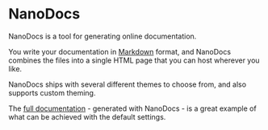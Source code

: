 # NanoDocs

NanoDocs is a tool for generating online documentation.

You write your documentation in [Markdown](https://www.markdownguide.org/) format, and NanoDocs combines the files into a single HTML page that you can host wherever you like.

NanoDocs ships with several different themes to choose from, and also supports custom theming.

The [full documentation](#) - generated with NanoDocs - is a great example of what can be achieved with the default settings.
